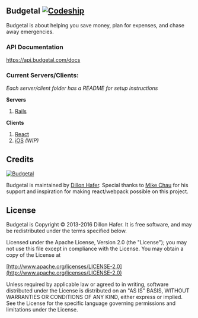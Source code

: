 Budgetal [![Codeship](https://img.shields.io/codeship/00c1fa10-b5c6-0133-b267-7a55e39a3182/master.svg?style=flat-square)](https://codeship.com/projects/134157)
--------

Budgetal is about helping you save money, plan for expenses, and chase away emergencies.

### API Documentation

https://api.budgetal.com/docs

### Current Servers/Clients:

*Each server/client folder has a README for setup instructions*

**Servers**

1. [Rails](https://github.com/dillonhafer/budgetal/tree/master/rails-api)

**Clients**

1. [React](https://github.com/dillonhafer/budgetal/tree/master/react-webclient)
2. [iOS](https://github.com/dillonhafer/budgetal/tree/master/ios-client) *(WIP)*

## Credits

[![Budgetal](https://s3.amazonaws.com/cdn.budgetal.com/b.png)](https://www.budgetal.com)

Budgetal is maintained by [Dillon Hafer](http://www.dillonhafer.com). Special thanks to [Mike Chau](https://github.com/mikechau) for his support and inspiration for making react/webpack possible on this project.

## License

Budgetal is Copyright © 2013-2016 Dillon Hafer. It is free software, and may be redistributed under the terms specified below.

Licensed under the Apache License, Version 2.0 (the "License");
you may not use this file except in compliance with the License.
You may obtain a copy of the License at

[http://www.apache.org/licenses/LICENSE-2.0](http://www.apache.org/licenses/LICENSE-2.0)

Unless required by applicable law or agreed to in writing, software
distributed under the License is distributed on an "AS IS" BASIS,
WITHOUT WARRANTIES OR CONDITIONS OF ANY KIND, either express or implied.
See the License for the specific language governing permissions and
limitations under the License.
